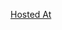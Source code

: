 [Hosted At](https://44-563-webapps-f23.github.io/44563-webapps-f23-assignment4-varshi-28/playpart.html)


